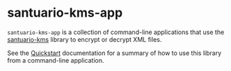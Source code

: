# santuario-kms-app
`santuario-kms-app` is a collection of command-line applications that use the [santuario-kms](https://github.com/choicemaker/santuario-kms) library to encrypt or decrypt XML files.

See the [Quickstart](https://github.com/choicemaker/santuario-kms/wiki/Quickstart) documentation for a summary of how to use this library from a command-line application.  


